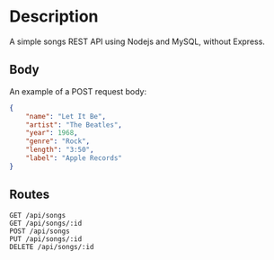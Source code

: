 # Description

A simple songs REST API using Nodejs and MySQL, without Express.

## Body

An example of a POST request body:

``` json
{
    "name": "Let It Be",
    "artist": "The Beatles",
    "year": 1968,
    "genre": "Rock",
    "length": "3:50",
    "label": "Apple Records"
}
```

## Routes

```
GET /api/songs
GET /api/songs/:id
POST /api/songs
PUT /api/songs/:id
DELETE /api/songs/:id
```
